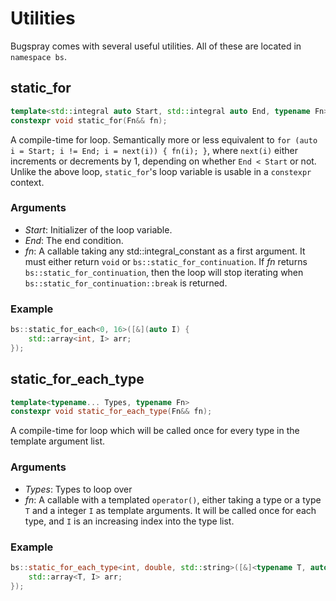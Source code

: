 # Utilities

Bugspray comes with several useful utilities. All of these are located
in `namespace bs`.

## static_for

```c++
template<std::integral auto Start, std::integral auto End, typename Fn>
constexpr void static_for(Fn&& fn);
```

A compile-time for loop. Semantically more or less equivalent to
`for (auto i = Start; i != End; i = next(i)) { fn(i); }`, where `next(i)`
either increments or decrements by 1, depending on whether `End < Start` or
not. Unlike the above loop, `static_for`'s loop variable is usable in a
`constexpr` context.

### Arguments

+ *Start*: Initializer of the loop variable.
+ *End*: The end condition.
+ *fn*: A callable taking any std::integral_constant as a first argument.
  It must either return `void` or `bs::static_for_continuation`.
  If *fn* returns `bs::static_for_continuation`, then the loop will stop
  iterating when `bs::static_for_continuation::break` is returned.

### Example

```c++
bs::static_for_each<0, 16>([&](auto I) {
    std::array<int, I> arr;
});
```

## static_for_each_type

```c++
template<typename... Types, typename Fn>
constexpr void static_for_each_type(Fn&& fn);
```

A compile-time for loop which will be called once for every type in the
template argument list.

### Arguments

+ *Types*: Types to loop over
+ *fn*: A callable with a templated `operator()`, either taking a type or
  a type `T` and a integer `I` as template arguments. It will be called once for
  each type, and `I` is an increasing index into the type list.

### Example

```c++
bs::static_for_each_type<int, double, std::string>([&]<typename T, auto I>() {
    std::array<T, I> arr;
});
```